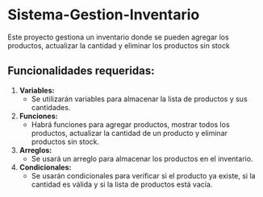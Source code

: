 # Sistema-Gestion-Inventario
Este proyecto gestiona un inventario donde se pueden agregar los productos, actualizar la cantidad y eliminar los productos sin stock

## Funcionalidades requeridas:
1. **Variables:**
    - Se utilizarán variables para almacenar la lista de productos y sus cantidades.
3. **Funciones:**
    - Habrá funciones para agregar productos, mostrar todos los productos, actualizar la cantidad de un producto y eliminar productos sin stock.
3. **Arreglos:**
    - Se usará un arreglo para almacenar los productos en el inventario.
4. **Condicionales:**
   - Se usarán condicionales para verificar si el producto ya existe, si la cantidad es válida y si la lista de productos está vacía.